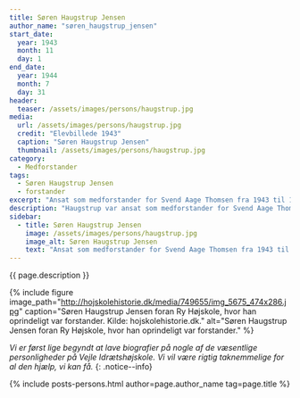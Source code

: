 ```yaml
---
title: Søren Haugstrup Jensen
author_name: "søren_haugstrup_jensen"
start_date: 
  year: 1943
  month: 11
  day: 1
end_date:
  year: 1944
  month: 7
  day: 31
header:
  teaser: /assets/images/persons/haugstrup.jpg
media: 
  url: /assets/images/persons/haugstrup.jpg
  credit: "Elevbillede 1943"
  caption: "Søren Haugstrup Jensen"
  thumbnail: /assets/images/persons/haugstrup.jpg
category:
  - Medforstander
tags:
  - Søren Haugstrup Jensen
  - forstander
excerpt: "Ansat som medforstander for Svend Aage Thomsen fra 1943 til 1944. Han var egentlig lærer på Ry Højskole, som var beslaglagt af tyskerne."
description: "Haugstrup var ansat som medforstander for Svend Aage Thomsen. Han var egentlig lærer på Ry Højskole, som var beslaglagt af tyskerne. Haugstrup var ikke idrætsmand, men højskolemand og cand. mag. i dansk og tysk. Han og hans kone, Karen, boede i Skovhytten. (se Jubilæumsskrift fra 1992, side 17)"
sidebar:
  - title: Søren Haugstrup Jensen
    image: /assets/images/persons/haugstrup.jpg
    image_alt: Søren Haugstrup Jensen
    text: "Ansat som medforstander for Svend Aage Thomsen fra 1943 til 1944. Han var egentlig forstander på Ry Højskole, som var beslaglagt af tyskerne."
---
```


{{ page.description }}

{% include figure image_path="http://hojskolehistorie.dk/media/749655/img_5675_474x286.jpg" caption="Søren Haugstrup Jensen foran Ry Højskole, hvor han oprindeligt var forstander. Kilde: hojskolehistorie.dk." alt="Søren Haugstrup Jensen foran Ry Højskole, hvor han oprindeligt var forstander." %}

_Vi er først lige begyndt at lave biografier på nogle af de væsentlige personligheder på Vejle Idrætshøjskole. Vi vil være rigtig taknemmelige for al den hjælp, vi kan få._
{: .notice--info}

{% include posts-persons.html author=page.author_name tag=page.title %}
